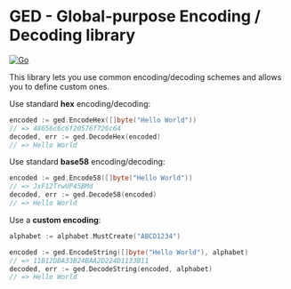 # GED - Global-purpose Encoding / Decoding library

[![Go](https://github.com/nkcr/ged/actions/workflows/go.yml/badge.svg)](https://github.com/nkcr/ged/actions/workflows/go.yml)

This library lets you use common encoding/decoding schemes and allows you to
define custom ones.

Use standard **hex** encoding/decoding:

```go
encoded := ged.EncodeHex([]byte("Hello World"))
// => 48656c6c6f20576f726c64
decoded, err := ged.DecodeHex(encoded)
// => Hello World
```

Use standard **base58** encoding/decoding:

```go
encoded := ged.Encode58([]byte("Hello World"))
// => JxF12TrwUP45BMd
decoded, err := ged.Decode58(encoded)
// => Hello World
```

Use a **custom encoding**:

```go
alphabet := alphabet.MustCreate("ABCD1234")

encoded := ged.EncodeString([]byte("Hello World"), alphabet)
// => 11B12DDA33B24BAA2D224D1133B11
decoded, err := ged.DecodeString(encoded, alphabet)
// => Hello World
```